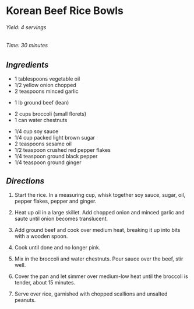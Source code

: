 # Korean Beef Rice Bowls

######  Yield: 4 servings
######  Time: 30 minutes

##  *Ingredients*

- 1 tablespoons vegetable oil
- 1/2 yellow onion chopped
- 2 teaspoons minced garlic
<!---->
- 1 lb ground beef (lean)
<!---->
- 2 cups broccoli (small florets)
- 1 can water chestnuts
<!---->
- 1/4 cup soy sauce
- 1/4 cup packed light brown sugar
- 2 teaspoons sesame oil
- 1/2 teaspoon crushed red pepper flakes
- 1/4 teaspoon ground black pepper
- 1/4 teaspoon ground ginger

##  *Directions*

1. Start the rice. In a measuring cup, whisk together soy sauce, sugar, oil, pepper flakes, pepper and ginger.

2. Heat up oil in a large skillet. Add chopped onion and minced garlic and saute until onion becomes translucent.

3. Add ground beef and cook over medium heat, breaking it up into bits with a wooden spoon.

4. Cook until done and no longer pink.

5. Mix in the broccoli and water chestnuts. Pour sauce over the beef, stir well.

6. Cover the pan and let simmer over medium-low heat until the broccoli is tender, about 15 minutes.

7. Serve over rice, garnished with chopped scallions and unsalted peanuts.
